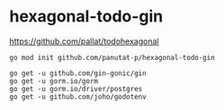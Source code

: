 # hexagonal-todo-gin

https://github.com/pallat/todohexagonal

```shell
go mod init github.com/panutat-p/hexagonal-todo-gin

go get -u github.com/gin-gonic/gin
go get -u gorm.io/gorm
go get -u gorm.io/driver/postgres
go get -u github.com/joho/godotenv
```
